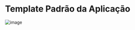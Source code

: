 # Template Padrão da Aplicação

![image](https://github.com/ICEI-PUC-Minas-PMV-ADS/pmv-ads-2023-1-e2-proj-int-t4-g4-banco-universitario/assets/70844369/2d2589bb-619a-4b48-b9b5-89f001b60c9b)
